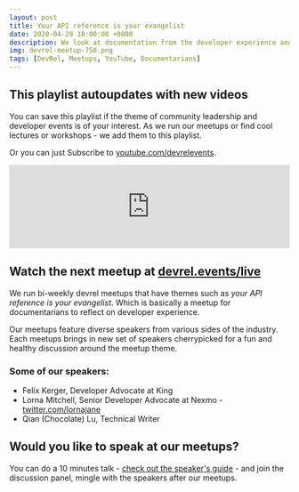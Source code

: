 ```yaml
---
layout: post
title: Your API reference is your evangelist
date: 2020-04-29 10:00:00 +0000
description: We look at documentation from the developer experience angle and discuss tools and the best practices 
img: devrel-meetup-750.png
tags: [DevRel, Meetups, YouTube, Documentarians]
---
```


## This playlist autoupdates with new videos
You can save this playlist if the theme of community leadership and developer events is of your interest. As we run our meetups or find cool lectures or workshops - we add them to this playlist. 

Or you can just Subscribe to [youtube.com/devrelevents](https://www.youtube.com/devrelevents). 

<div class="embed-youtube">
<iframe width="100%" height="auto" src="https://www.youtube.com/embed/videoseries?list=PLOY5WvYhE7ctJQHhoh73lp87BUFcFECfR" frameborder="0" allow="accelerometer; autoplay; encrypted-media; gyroscope; picture-in-picture" allowfullscreen></iframe></div>

## Watch the next meetup at [devrel.events/live](https://devrel.events/live)

We run bi-weekly devrel meetups that have themes such as _your API reference is your evangelist_. Which is basically a meetup for documentarians to reflect on developer experience.

Our meetups feature diverse speakers from various sides of the industry. Each meetups brings in new set of speakers cherrypicked for a fun and healthy discussion around the meetup theme.

### Some of our speakers:
* Felix Kerger, Developer Advocate at King
* Lorna Mitchell, Senior Developer Advocate at Nexmo - [twitter.com/lornajane](https://twitter.com/lornajane)
* Qian (Chocolate) Lu, Technical Writer

## Would you like to speak at our meetups?
You can do a 10 minutes talk - [check out the speaker's guide](https://devrel.events/speakers-guide/) - and join the discussion panel, mingle with the speakers after our meetups.